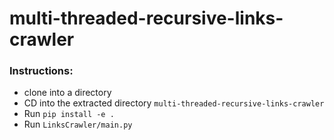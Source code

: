 # multi-threaded-recursive-links-crawler
### Instructions:
* clone into a directory
* CD into the extracted directory `multi-threaded-recursive-links-crawler`
* Run `pip install -e .`
* Run `LinksCrawler/main.py`
